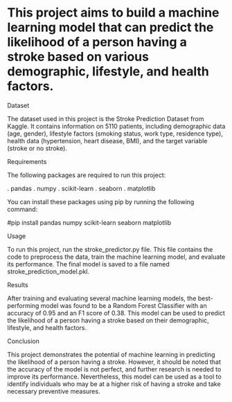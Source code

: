 # This project aims to build a machine learning model that can predict the likelihood of a person having a stroke based on various demographic, lifestyle, and health factors.

Dataset

The dataset used in this project is the Stroke Prediction Dataset from Kaggle. It contains information on 5110 patients, including demographic data (age, gender), lifestyle factors (smoking status, work type, residence type), health data (hypertension, heart disease, BMI), and the target variable (stroke or no stroke).

Requirements

The following packages are required to run this project:

. pandas
. numpy
. scikit-learn
. seaborn
. matplotlib


You can install these packages using pip by running the following command:


#pip install pandas numpy scikit-learn seaborn matplotlib


Usage

To run this project, run the stroke_predictor.py file. This file contains the code to preprocess the data, train the machine learning model, and evaluate its performance. The final model is saved to a file named stroke_prediction_model.pkl.

Results

After training and evaluating several machine learning models, the best-performing model was found to be a Random Forest Classifier with an accuracy of 0.95 and an F1 score of 0.38. This model can be used to predict the likelihood of a person having a stroke based on their demographic, lifestyle, and health factors.

Conclusion

This project demonstrates the potential of machine learning in predicting the likelihood of a person having a stroke. However, it should be noted that the accuracy of the model is not perfect, and further research is needed to improve its performance. Nevertheless, this model can be used as a tool to identify individuals who may be at a higher risk of having a stroke and take necessary preventive measures.




